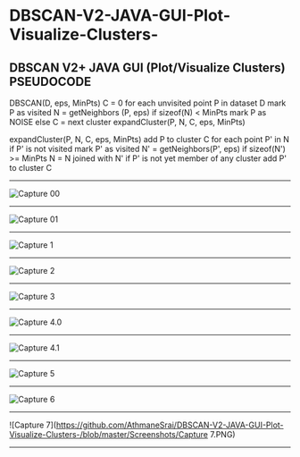 # DBSCAN-V2-JAVA-GUI-Plot-Visualize-Clusters-
DBSCAN V2+ JAVA GUI (Plot/Visualize Clusters)
PSEUDOCODE
-------------------------------------

DBSCAN(D, eps, MinPts)
   C = 0
   for each unvisited point P in dataset D
      mark P as visited
      N = getNeighbors (P, eps)
      if sizeof(N) < MinPts
         mark P as NOISE
      else
         C = next cluster
         expandCluster(P, N, C, eps, MinPts)
          
expandCluster(P, N, C, eps, MinPts)
   add P to cluster C
   for each point P' in N 
      if P' is not visited
         mark P' as visited
         N' = getNeighbors(P', eps)
         if sizeof(N') >= MinPts
            N = N joined with N'
      if P' is not yet member of any cluster
         add P' to cluster C
		 
---------------------------------------
![Capture 00](https://github.com/AthmaneSrai/DBSCAN-V2-JAVA-GUI-Plot-Visualize-Clusters-/blob/master/Screenshots/Capture%2000.PNG)
		 
---------------------------------------
![Capture 01](https://github.com/AthmaneSrai/DBSCAN-V2-JAVA-GUI-Plot-Visualize-Clusters-/blob/master/Screenshots/Capture%2001.PNG")
		 
---------------------------------------
![Capture 1](https://github.com/AthmaneSrai/DBSCAN-V2-JAVA-GUI-Plot-Visualize-Clusters-/blob/master/Screenshots/Capture%201.PNG")
		 
---------------------------------------
![Capture 2](https://github.com/AthmaneSrai/DBSCAN-V2-JAVA-GUI-Plot-Visualize-Clusters-/blob/master/Screenshots/Capture%202.PNG)
		 
---------------------------------------
![Capture 3](https://github.com/AthmaneSrai/DBSCAN-V2-JAVA-GUI-Plot-Visualize-Clusters-/blob/master/Screenshots/Capture%203.PNG)
		 
---------------------------------------
![Capture 4.0](https://github.com/AthmaneSrai/DBSCAN-V2-JAVA-GUI-Plot-Visualize-Clusters-/blob/master/Screenshots/Capture%204.PNG)
		 
---------------------------------------
![Capture 4.1](https://github.com/AthmaneSrai/DBSCAN-V2-JAVA-GUI-Plot-Visualize-Clusters-/blob/master/Screenshots/Capture%205.PNG)
		 
---------------------------------------
![Capture 5](https://github.com/AthmaneSrai/DBSCAN-V2-JAVA-GUI-Plot-Visualize-Clusters-/blob/master/Screenshots/Capture%206.PNG)
		 
---------------------------------------
![Capture 6](https://github.com/AthmaneSrai/DBSCAN-V2-JAVA-GUI-Plot-Visualize-Clusters-/blob/master/Screenshots/Capture%207.PNG)
		 
---------------------------------------
![Capture 7](https://github.com/AthmaneSrai/DBSCAN-V2-JAVA-GUI-Plot-Visualize-Clusters-/blob/master/Screenshots/Capture 7.PNG)
		 
---------------------------------------



